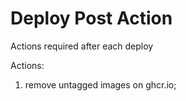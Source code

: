 # Deploy Post Action

Actions required after each deploy

Actions:

1. remove untagged images on ghcr.io;
